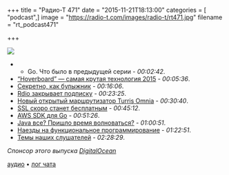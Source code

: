 +++
title = "Радио-Т 471"
date = "2015-11-21T18:13:00"
categories = [ "podcast",]
image = "https://radio-t.com/images/radio-t/rt471.jpg"
filename = "rt_podcast471"

+++

![](https://radio-t.com/images/radio-t/rt471.jpg)

- * Go. Что было в предыдущей серии - *00:02:42*.
- [“Hoverboard” — самая крутая технология 2015](http://www.ACASUALSENSE.com/hoverboard-coolest-technology-of-2015/) - *00:05:36*.
- [Секретно, как булыжник](http://www.geeksaresexy.net/2015/11/19/new-gadget-promises-rock-solid-security/) - *00:16:06*.
- [Rdio закрывает подписку](http://www.digitalmusicnews.com/2015/11/20/breaking-rdio-is-terminating-all-subscriptions-on-monday/) - *00:23:25*.
- [Новый открытый маршрутизатор Turris Omnia](http://www.opennet.ru/opennews/art.shtml?num=43315) - *00:30:40*.
- [SSL скоро станет бесплатным](https://certsimple.com/blog/domain-validated-ssl-will-be-free) - *00:45:12*.
- [AWS SDK для Go](https://aws.amazon.com/blogs/aws/now-available-version-1-0-of-the-aws-sdk-for-go/) - *00:51:26*.
- [Java все? Пришло время волноваться?](https://dzone.com/articles/even-if-oracle-is-losing-interest-in-java-should-y-1) - *01:00:51*. 
- [Наезды на функциональное программирование](https://storify.com/realtalktech/why-functional-programming-sucks) - *01:22:51*.
- [Темы наших слушателей](https://radio-t.com/p/2015/11/17/prep-471/) - *02:28:29*.

_Спонсор этого выпуска [DigitalOcean](https://do.co/radiot)_

[аудио](https://cdn.radio-t.com/rt_podcast471.mp3) • [лог чата](http://chat.radio-t.com/logs/radio-t-471.html)
<audio src="https://cdn.radio-t.com/rt_podcast471.mp3" preload="none"></audio>
